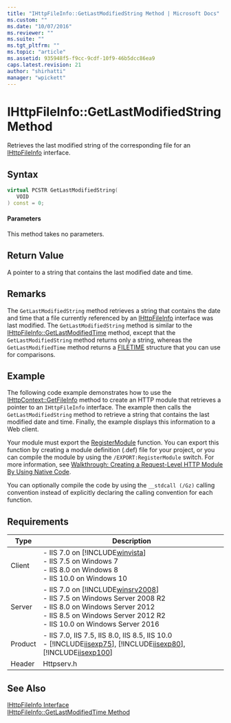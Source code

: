 ```yaml
---
title: "IHttpFileInfo::GetLastModifiedString Method | Microsoft Docs"
ms.custom: ""
ms.date: "10/07/2016"
ms.reviewer: ""
ms.suite: ""
ms.tgt_pltfrm: ""
ms.topic: "article"
ms.assetid: 935948f5-f9cc-9cdf-10f9-46b5dcc86ea9
caps.latest.revision: 21
author: "shirhatti"
manager: "wpickett"
---
```

# IHttpFileInfo::GetLastModifiedString Method
Retrieves the last modified string of the corresponding file for an [IHttpFileInfo](../../web-development-reference\webdev-native-api-reference/ihttpfileinfo-interface.md) interface.  
  
## Syntax  
  
```cpp  
virtual PCSTR GetLastModifiedString(  
   VOID  
) const = 0;  
```  
  
#### Parameters  
 This method takes no parameters.  
  
## Return Value  
 A pointer to a string that contains the last modified date and time.  
  
## Remarks  
 The `GetLastModifiedString` method retrieves a string that contains the date and time that a file currently referenced by an [IHttpFileInfo](../../web-development-reference\webdev-native-api-reference/ihttpfileinfo-interface.md) interface was last modified. The `GetLastModifiedString` method is similar to the [IHttpFileInfo::GetLastModifiedTime](../../web-development-reference\webdev-native-api-reference/ihttpfileinfo-getlastmodifiedtime-method.md) method, except that the `GetLastModifiedString` method returns only a string, whereas the `GetLastModifiedTime` method returns a [FILETIME](http://go.microsoft.com/fwlink/?LinkId=56060) structure that you can use for comparisons.  
  
## Example  
 The following code example demonstrates how to use the [IHttpContext::GetFileInfo](../../web-development-reference\webdev-native-api-reference/ihttpcontext-getfileinfo-method.md) method to create an HTTP module that retrieves a pointer to an `IHttpFileInfo` interface. The example then calls the `GetLastModifiedString` method to retrieve a string that contains the last modified date and time. Finally, the example displays this information to a Web client.  
  
<!-- TODO: review snippet reference  [!CODE [IHttpFileInfoGetLastModifiedString#1](IHttpFileInfoGetLastModifiedString#1)]  -->  
  
 Your module must export the [RegisterModule](../../web-development-reference\webdev-native-api-reference/pfn-registermodule-function.md) function. You can export this function by creating a module definition (.def) file for your project, or you can compile the module by using the `/EXPORT:RegisterModule` switch. For more information, see [Walkthrough: Creating a Request-Level HTTP Module By Using Native Code](../../web-development-reference\native-code-development-overview\walkthrough-creating-a-request-level-http-module-by-using-native-code.md).  
  
 You can optionally compile the code by using the `__stdcall (/Gz)` calling convention instead of explicitly declaring the calling convention for each function.  
  
## Requirements  
  
|Type|Description|  
|----------|-----------------|  
|Client|-   IIS 7.0 on [!INCLUDE[winvista](../../wmi-provider/includes/winvista-md.md)]<br />-   IIS 7.5 on Windows 7<br />-   IIS 8.0 on Windows 8<br />-   IIS 10.0 on Windows 10|  
|Server|-   IIS 7.0 on [!INCLUDE[winsrv2008](../../wmi-provider/includes/winsrv2008-md.md)]<br />-   IIS 7.5 on Windows Server 2008 R2<br />-   IIS 8.0 on Windows Server 2012<br />-   IIS 8.5 on Windows Server 2012 R2<br />-   IIS 10.0 on Windows Server 2016|  
|Product|-   IIS 7.0, IIS 7.5, IIS 8.0, IIS 8.5, IIS 10.0<br />-   [!INCLUDE[iisexp75](../../web-development-reference/native-code-api-reference/includes/iisexp75-md.md)], [!INCLUDE[iisexp80](../../web-development-reference/native-code-api-reference/includes/iisexp80-md.md)], [!INCLUDE[iisexp100](../../web-development-reference/native-code-api-reference/includes/iisexp100-md.md)]|  
|Header|Httpserv.h|  
  
## See Also  
 [IHttpFileInfo Interface](../../web-development-reference\webdev-native-api-reference/ihttpfileinfo-interface.md)   
 [IHttpFileInfo::GetLastModifiedTime Method](../../web-development-reference\webdev-native-api-reference/ihttpfileinfo-getlastmodifiedtime-method.md)